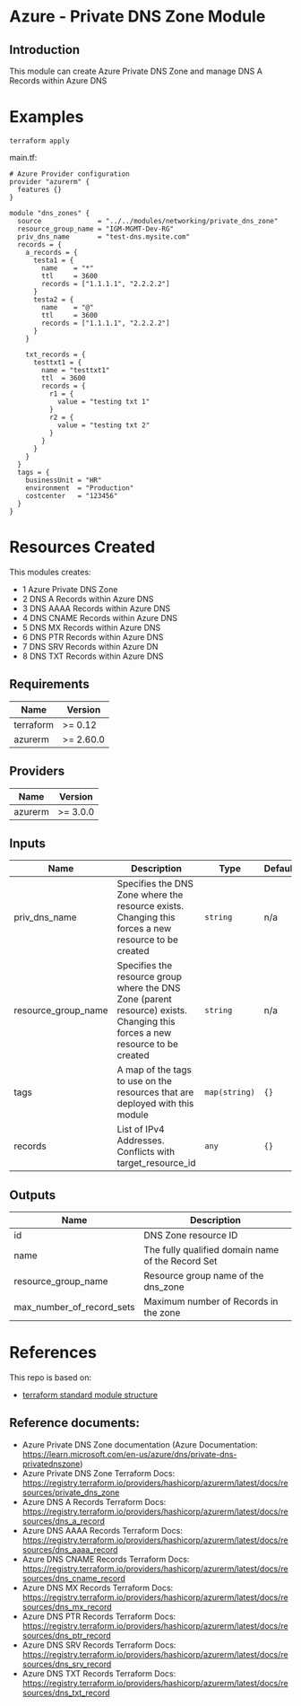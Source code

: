 # Azure - Private DNS Zone Module

## Introduction

This module can create Azure Private DNS Zone and manage DNS A Records within Azure DNS


# Examples
`terraform apply`

main.tf:
```
# Azure Provider configuration
provider "azurerm" {
  features {}
}

module "dns_zones" {
  source              = "../../modules/networking/private_dns_zone"
  resource_group_name = "IGM-MGMT-Dev-RG"
  priv_dns_name       = "test-dns.mysite.com"
  records = {
    a_records = {
      testa1 = {
        name    = "*"
        ttl     = 3600
        records = ["1.1.1.1", "2.2.2.2"]
      }
      testa2 = {
        name    = "@"
        ttl     = 3600
        records = ["1.1.1.1", "2.2.2.2"]
      }
    }

    txt_records = {
      testtxt1 = {
        name = "testtxt1"
        ttl  = 3600
        records = {
          r1 = {
            value = "testing txt 1"
          }
          r2 = {
            value = "testing txt 2"
          }
        }
      }
    }
  }
  tags = {
    businessUnit = "HR"
    environment  = "Production"
    costcenter   = "123456"
  }
}

```

# Resources Created
This modules creates:
* 1 Azure Private DNS Zone
* 2 DNS A Records within Azure DNS
* 3 DNS AAAA Records within Azure DNS
* 4 DNS CNAME Records within Azure DNS
* 5 DNS MX Records within Azure DNS
* 6 DNS PTR Records within Azure DNS
* 7 DNS SRV Records within Azure DN
* 8 DNS TXT Records within Azure DNS


<!-- BEGINNING OF PRE-COMMIT-TERRAFORM DOCS HOOK -->
## Requirements

| Name | Version |
|------|---------|
| terraform | >= 0.12 |
| azurerm | >= 2.60.0 |


## Providers

| Name | Version |
|------|---------|
| azurerm | >= 3.0.0 |

## Inputs

| Name | Description | Type | Default | Required |
|------|-------------|------|---------|:--------:|
| priv\_dns\_name | Specifies the DNS Zone where the resource exists. Changing this forces a new resource to be created | `string` | n/a | yes |
| resource\_group\_name | Specifies the resource group where the DNS Zone (parent resource) exists. Changing this forces a new resource to be created | `string` | n/a | yes |
| tags | A map of the tags to use on the resources that are deployed with this module | `map(string)` | `{}` | yes |
| records | List of IPv4 Addresses. Conflicts with target_resource_id | `any` | `{}` | no |

## Outputs

| Name | Description |
|------|-------------|
| id | DNS Zone resource ID |
| name | The fully qualified domain name of the Record Set |
| resource_group_name | Resource group name of the dns_zone |
| max_number_of_record_sets | Maximum number of Records in the zone |

<!-- END OF PRE-COMMIT-TERRAFORM DOCS HOOK -->


# References
This repo is based on:
* [terraform standard module structure](https://www.terraform.io/docs/modules/index.html#standard-module-structure)

## Reference documents:
* Azure Private DNS Zone documentation (Azure Documentation: https://learn.microsoft.com/en-us/azure/dns/private-dns-privatednszone)
* Azure Private DNS Zone Terraform Docs: https://registry.terraform.io/providers/hashicorp/azurerm/latest/docs/resources/private_dns_zone
* Azure DNS A Records Terraform Docs: https://registry.terraform.io/providers/hashicorp/azurerm/latest/docs/resources/dns_a_record
* Azure DNS AAAA Records Terraform Docs: https://registry.terraform.io/providers/hashicorp/azurerm/latest/docs/resources/dns_aaaa_record
* Azure DNS CNAME Records Terraform Docs: https://registry.terraform.io/providers/hashicorp/azurerm/latest/docs/resources/dns_cname_record
* Azure DNS MX Records Terraform Docs: https://registry.terraform.io/providers/hashicorp/azurerm/latest/docs/resources/dns_mx_record
* Azure DNS PTR Records Terraform Docs: https://registry.terraform.io/providers/hashicorp/azurerm/latest/docs/resources/dns_ptr_record
* Azure DNS SRV Records Terraform Docs: https://registry.terraform.io/providers/hashicorp/azurerm/latest/docs/resources/dns_srv_record
* Azure DNS TXT Records Terraform Docs: https://registry.terraform.io/providers/hashicorp/azurerm/latest/docs/resources/dns_txt_record


